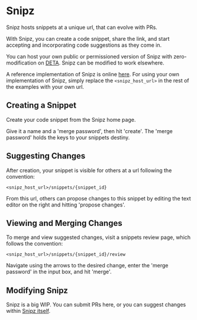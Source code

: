 # Snipz

Snipz hosts snippets at a unique url, that can evolve with PRs.

With Snipz, you can create a code snippet, share the link, and start accepting and incorporating code suggestions as they come in.

You can host your own public or permissioned version of Snipz with zero-modification on [DETA](https://deta.sh/). Snipz can be modified to work elsewhere.

A reference implementation of Snipz is online [here](https://cclwqvx4995d.deta.dev/). For using your own implementation of Snipz, simply replace the `<snipz_host_url>` in the rest of the examples with your own url.

## Creating a Snippet

Create your code snippet from the Snipz home page.

Give it a name and a 'merge password', then hit 'create'. The 'merge password' holds the keys to your snippets destiny.

## Suggesting Changes

After creation, your snippet is visible for others at a url following the convention:

`<snipz_host_url>/snippets/{snippet_id}`

From this url, others can propose changes to this snippet by editing the text editor on the right and hitting 'propose changes'.

## Viewing and Merging Changes

To merge and view suggested changes, visit a snippets review page, which follows the convention:

`<snipz_host_url>/snippets/{snippet_id}/review`


Navigate using the arrows to the desired change, enter the 'merge password' in the input box, and hit 'merge'.

## Modifying Snipz

Snipz is a big WIP. You can submit PRs here, or you can suggest changes within [Snipz itself](https://app.deta.sh/cclwqvx4995d/snippets/fptk-6045).
